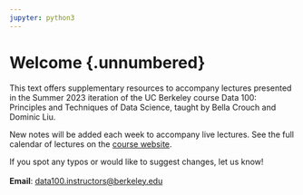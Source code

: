 ```yaml
---
jupyter: python3
---
```


# Welcome {.unnumbered}

This text offers supplementary resources to accompany lectures presented in the Summer 2023 iteration of the UC Berkeley course Data 100: Principles and Techniques of Data Science, taught by Bella Crouch and Dominic Liu.

New notes will be added each week to accompany live lectures. See the full calendar of lectures on the [course website](https://ds100.org/su23/). 

If you spot any typos or would like to suggest changes, let us know! 
<br /> <br /> **Email**: data100.instructors@berkeley.edu

